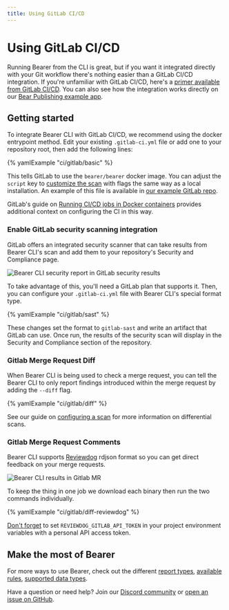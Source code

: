 ```yaml
---
title: Using GitLab CI/CD
---
```


# Using GitLab CI/CD

Running Bearer from the CLI is great, but if you want it integrated directly with your Git workflow there's nothing easier than a GitLab CI/CD integration. If you're unfamiliar with GitLab CI/CD, here's a [primer available from GitLab CI/CD](https://docs.gitlab.com/ee/ci/). You can also see how the integration works directly on our [Bear Publishing example app](https://gitlab.com/bearer/bear-publishing/-/blob/main/.gitlab-ci.yml).

## Getting started

To integrate Bearer CLI with GitLab CI/CD, we recommend using the docker entrypoint method. Edit your existing `.gitlab-ci.yml` file or add one to your repository root, then add the following lines:

{% yamlExample "ci/gitlab/basic" %}

This tells GitLab to use the `bearer/bearer` docker image. You can adjust the `script` key to [customize the scan](/guides/configure-scan/) with flags the same way as a local installation. An example of this file is available in [our example GitLab repo](https://gitlab.com/bearer/bear-publishing/-/tree/main).

GitLab's guide on [Running CI/CD jobs in Docker containers](https://docs.gitlab.com/ee/ci/docker/using_docker_images.html) provides additional context on configuring the CI in this way.

### Enable GitLab security scanning integration

GitLab offers an integrated security scanner that can take results from Bearer CLI's scan and add them to your repository's Security and Compliance page.

![Bearer CLI security report in GitLab security results](/assets/img/gitlab-code-scanning.jpg)

To take advantage of this, you'll need a GitLab plan that supports it. Then, you can configure your `.gitlab-ci.yml` file with Bearer CLI's special format type.

{% yamlExample "ci/gitlab/sast" %}

These changes set the format to `gitlab-sast` and write an artifact that GitLab can use. Once run, the results of the security scan will display in the Security and Compliance section of the repository.

### Gitlab Merge Request Diff

When Bearer CLI is being used to check a merge request, you can tell the Bearer
CLI to only report findings introduced within the merge request by adding the
`--diff` flag.

{% yamlExample "ci/gitlab/diff" %}

See our guide on [configuring a scan](/guides/configure-scan#only-report-new-findings-on-a-branch)
for more information on differential scans.

### Gitlab Merge Request Comments

Bearer CLI supports [Reviewdog](https://github.com/reviewdog/reviewdog) rdjson format so you can get direct feedback on your merge requests.

![Bearer CLI results in Gitlab MR](/assets/img/gl-mr-review.png)

To keep the thing in one job we download each binary then run the two commands individually.

{% yamlExample "ci/gitlab/diff-reviewdog" %}

[Don't forget](https://github.com/reviewdog/reviewdog#reporter-gitlab-mergerequest-discussions--reportergitlab-mr-discussion) to set `REVIEWDOG_GITLAB_API_TOKEN` in your project environment variables with a personal API access token.

## Make the most of Bearer

For more ways to use Bearer, check out the different [report types](/explanations/reports/), [available rules](/reference/rules/), [supported data types](/reference/datatypes/).

Have a question or need help? Join our [Discord community](https://discord.gg/eaHZBJUXRF) or [open an issue on GitHub](https://github.com/Bearer/bearer/issues).
